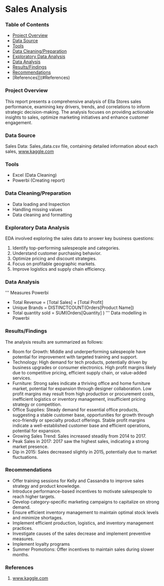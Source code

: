 # Sales Analysis

### Table of Contents

- [Project Overview](#Project-Overview)
- [Data Source](#Data-Source)
- [Tools](#Tools)
- [Data Cleaning/Preparation](#Data-Cleaning/Preparation)
- [Exploratory Data Analysis](#Exploratory-Data-Analysis)
- [Data Analysis](#Data-Analysis)
- [Results/Findings](#Results/Findings)
- [Recommendations](#Recommendations)
- [References]](#References)

### Project Overview

This report presents a comprehensive analysis of Ella Stores sales performance, examining key drivers, trends, and correlations to inform strategic decision-making. The analysis focuses on providing actionable insights to sales, optimize marketing initiatives and enhance customer engagement.

### Data Source
Sales Data: Sales_data.csv file, containing detailed information about each sales, www.kaggle.com

### Tools
- Excel (Data Cleaning)
- Powerbi (Creating report)

### Data Cleaning/Preparation

- Data loading and Inspection
- Handling missing values
- Data cleaning and formatting

### Exploratory Data Analysis

EDA involved exploring the sales data to answer key business questions:

1. Identify top-performing salespeople and categories.
2. Understand customer purchasing behavior.
3. Optimize pricing and discount strategies.
4. Focus on profitable geographic markets.
5. Improve logistics and supply chain efficiency.

### Data Analysis

''' Measures Powerbi
- Total Revenue = [Total Sales] + [Total Profit]
- Unique Brands = DISTINCTCOUNT(Orders[Product Name])
- Total quantity sold = SUM(Orders[Quantity]  )
'''
Data modelling in Powerbi

### Results/Findings

The analysis results are summarized as follows:
- Room for Growth: Middle and underperforming salespeople have potential for improvement with targeted training and support.
- Technology: High demand for tech products, potentially driven by business upgrades or consumer electronics. High profit margins likely due to competitive pricing, efficient supply chain, or value-added services.
- Furniture: Strong sales indicate a thriving office and home furniture market, potential for expansion through designer collaboration. Low profit margins may result from high production or procurement costs, inefficient logistics or inventory management, insufficient pricing strategy or competition.
- Office Supplies: Steady demand for essential office products, suggesting a stable customer base, opportunities for growth through eco-friendly or specialty product 
  offerings. Stable profit margins indicate a well-established customer base and efficient operations, potential for expansion.
- Growing Sales Trend: Sales increased steadily from 2014 to 2017.
- Peak Sales in 2017: 2017 saw the highest sales, indicating a strong market presence.
- Dip in 2015: Sales decreased slightly in 2015, potentially due to market fluctuations.

### Recommendations

- Offer training sessions for Kelly and Cassandra to improve sales strategy and product knowledge.
- Introduce performance-based incentives to motivate salespeople to reach higher targets.
- Develop category-specific marketing campaigns to capitalize on strong demand.
- Ensure efficient inventory management to maintain optimal stock levels and minimize shortages.
- Implement efficient production, logistics, and inventory management practices.
- Investigate causes of the sales decrease and implement preventive measures.
- Implement loyalty programs
- Summer Promotions: Offer incentives to maintain sales during slower months.

### References
1. www.kaggle.com












